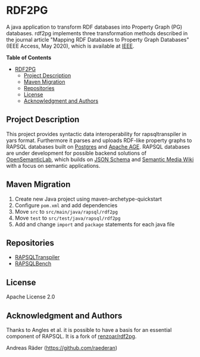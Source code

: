 # RDF2PG

A java application to transform RDF databases into Property Graph (PG) databases.
rdf2pg implements three transformation methods described in the journal article
"Mapping RDF Databases to Property Graph Databases"
(IEEE Access, May 2020), which is available at [IEEE](https://ieeexplore.ieee.org/document/9088985).

<!-- markdownlint-disable-next-line MD036 -->
**Table of Contents**

- [RDF2PG](#rdf2pg)
  - [Project Description](#project-description)
  - [Maven Migration](#maven-migration)
  - [Repositories](#repositories)
  - [License](#license)
  - [Acknowledgment and Authors](#acknowledgment-and-authors)

## Project Description

This project provides syntactic data interoperability for rapsqltranspiler in yars format. Furthermore it parses and uploads RDF-like property graphs to RAPSQL databases built on [Postgres](https://www.postgresql.org/) and [Apache AGE](https://age.apache.org/). RAPSQL databases are under development for possible backend solutions of [OpenSemanticLab](https://github.com/OpenSemanticLab), which builds on [JSON Schema](https://json-schema.org/) and [Semantic Media Wiki](https://www.semantic-mediawiki.org/wiki/Semantic_MediaWiki) with a focus on semantic applications.

## Maven Migration

1. Create new Java project using maven-archetype-quickstart
2. Configure `pom.xml` and add dependencies
3. Move `src` to `src/main/java/rapsql/rdf2pg`
4. Move `test` to `src/test/java/rapsql/rdf2pg`
5. Add and change `import` and `package` statements for each java file

## Repositories

- [RAPSQLTranspiler](https://github.com/OpenSemanticWorld/rapsqltranspiler)
- [RAPSQLBench](https://github.com/OpenSemanticWorld/rapsqlbench)

## License

Apache License 2.0

## Acknowledgment and Authors

Thanks to Angles et al. it is possible to have a basis for an essential component of RAPSQL. It is a fork of [renzoar/rdf2pg](https://github.com/renzoar/rdf2pg/tree/master/src).

Andreas Räder (<https://github.com/raederan>)

